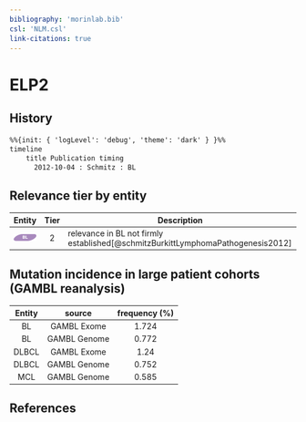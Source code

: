 ```yaml
---
bibliography: 'morinlab.bib'
csl: 'NLM.csl'
link-citations: true
---
```


# ELP2

## History

```mermaid
%%{init: { 'logLevel': 'debug', 'theme': 'dark' } }%%
timeline
    title Publication timing
      2012-10-04 : Schmitz : BL
```


## Relevance tier by entity

|Entity|Tier|Description|
|:------:|:----:|--------------------------------------|
|![BL](images/icons/BL_tier2.png)|2|relevance in BL not firmly established[@schmitzBurkittLymphomaPathogenesis2012]|


## Mutation incidence in large patient cohorts (GAMBL reanalysis)

|Entity|source |frequency (%)|
|:------:|:----:|:----:|
|BL|GAMBL Exome |1.724 |
|BL|GAMBL Genome |0.772 |
|DLBCL|GAMBL Exome |1.24 |
|DLBCL|GAMBL Genome |0.752 |
|MCL|GAMBL Genome |0.585 |


## References



